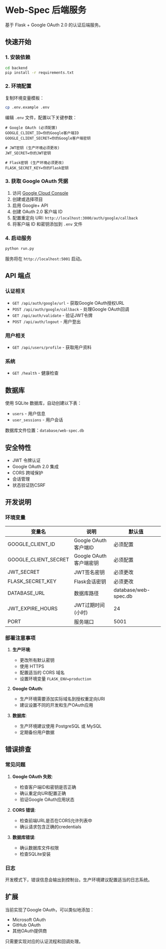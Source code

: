# Web-Spec 后端服务

基于 Flask + Google OAuth 2.0 的认证后端服务。

## 快速开始

### 1. 安装依赖

```bash
cd backend
pip install -r requirements.txt
```

### 2. 环境配置

复制环境变量模板：
```bash
cp .env.example .env
```

编辑 `.env` 文件，配置以下关键参数：

```env
# Google OAuth (必须配置)
GOOGLE_CLIENT_ID=你的Google客户端ID
GOOGLE_CLIENT_SECRET=你的Google客户端密钥

# JWT密钥 (生产环境必须更改)
JWT_SECRET=你的JWT密钥

# Flask密钥 (生产环境必须更改) 
FLASK_SECRET_KEY=你的Flask密钥
```

### 3. 获取 Google OAuth 凭据

1. 访问 [Google Cloud Console](https://console.cloud.google.com/)
2. 创建或选择项目
3. 启用 Google+ API
4. 创建 OAuth 2.0 客户端 ID
5. 配置重定向 URI: `http://localhost:3000/auth/google/callback`
6. 将客户端 ID 和密钥添加到 `.env` 文件

### 4. 启动服务

```bash
python run.py
```

服务将在 `http://localhost:5001` 启动。

## API 端点

### 认证相关

- `GET /api/auth/google/url` - 获取Google OAuth授权URL
- `POST /api/auth/google/callback` - 处理Google OAuth回调
- `GET /api/auth/validate` - 验证JWT令牌
- `POST /api/auth/logout` - 用户登出

### 用户相关

- `GET /api/users/profile` - 获取用户资料

### 系统

- `GET /health` - 健康检查

## 数据库

使用 SQLite 数据库，自动创建以下表：

- `users` - 用户信息
- `user_sessions` - 用户会话

数据库文件位置：`database/web-spec.db`

## 安全特性

- JWT 令牌认证
- Google OAuth 2.0 集成  
- CORS 跨域保护
- 会话管理
- 状态验证防CSRF

## 开发说明

### 环境变量

| 变量名 | 说明 | 默认值 |
|--------|------|--------|
| GOOGLE_CLIENT_ID | Google OAuth客户端ID | 必须配置 |
| GOOGLE_CLIENT_SECRET | Google OAuth客户端密钥 | 必须配置 |
| JWT_SECRET | JWT签名密钥 | 必须更改 |
| FLASK_SECRET_KEY | Flask会话密钥 | 必须更改 |
| DATABASE_URL | 数据库路径 | database/web-spec.db |
| JWT_EXPIRE_HOURS | JWT过期时间(小时) | 24 |
| PORT | 服务端口 | 5001 |

### 部署注意事项

1. **生产环境**:
   - 更改所有默认密钥
   - 使用 HTTPS
   - 配置适当的 CORS 域名
   - 设置环境变量 `FLASK_ENV=production`

2. **Google OAuth**:
   - 生产环境需要添加实际域名到授权重定向URI
   - 建议设置不同的开发和生产OAuth应用

3. **数据库**:
   - 生产环境建议使用 PostgreSQL 或 MySQL
   - 定期备份用户数据

## 错误排查

### 常见问题

1. **Google OAuth 失败**:
   - 检查客户端ID和密钥是否正确
   - 确认重定向URI配置正确
   - 验证Google OAuth应用状态

2. **CORS 错误**:
   - 检查前端URL是否在CORS允许列表中
   - 确认请求包含正确的credentials

3. **数据库错误**:
   - 确认数据库文件权限
   - 检查SQLite安装

### 日志

开发模式下，错误信息会输出到控制台。生产环境建议配置适当的日志系统。

## 扩展

当前实现了Google OAuth，可以类似地添加：

- Microsoft OAuth
- GitHub OAuth  
- 其他OAuth提供商

只需要实现对应的认证流程和回调处理。